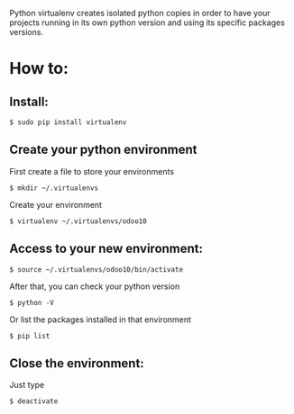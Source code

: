 Python virtualenv creates isolated python copies in order to have your
projects running in its own python version and using its specific packages versions.

How to:
=======

Install:
----
```
$ sudo pip install virtualenv
```

Create your python environment
------------------------------

First create a file to store your environments
```
$ mkdir ~/.virtualenvs
```
Create your environment
```
$ virtualenv ~/.virtualenvs/odoo10
```

Access to your new environment:
-------------------------------
```
$ source ~/.virtualenvs/odoo10/bin/activate
```
After that, you can check your python version
```
$ python -V
```
Or list the packages installed in that environment
```
$ pip list
```
Close the environment:
----------------------
Just type
```
$ deactivate
```
